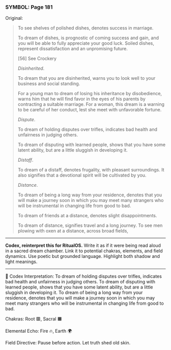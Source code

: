 ### SYMBOL: Page 181

Original:
> To see shelves of polished dishes, denotes success in marriage.
> 
> 
> To dream of dishes, is prognostic of coming success and gain,
> and you will be able to fully appreciate your good luck.
> Soiled dishes, represent dissatisfaction and an unpromising future.
> 
> 
> [56] See Crockery
> 
> 
> _Disinherited_.
> 
> 
> To dream that you are disinherited, warns you to look well to your business
> and social standing.
> 
> 
> For a young man to dream of losing his inheritance by disobedience,
> warns him that he will find favor in the eyes of his parents by contracting
> a suitable marriage. For a woman, this dream is a warning to be careful
> of her conduct, lest she meet with unfavorable fortune.
> 
> 
> _Dispute_.
> 
> 
> To dream of holding disputes over trifles, indicates bad health
> and unfairness in judging others.
> 
> 
> To dream of disputing with learned people, shows that you have some
> latent ability, but are a little sluggish in developing it.
> 
> 
> _Distaff_.
> 
> 
> To dream of a distaff, denotes frugality, with pleasant surroundings.
> It also signifies that a devotional spirit will be cultivated by you.
> 
> 
> _Distance_.
> 
> 
> To dream of being a long way from your residence, denotes that you will make
> a journey soon in which you may meet many strangers who will be instrumental
> in changing life from good to bad.
> 
> 
> To dream of friends at a distance, denotes slight disappointments.
> 
> 
> To dream of distance, signifies travel and a long journey.
> To see men plowing with oxen at a distance, across broad fields,

---

**Codex, reinterpret this for RitualOS.**
Write it as if it were being read aloud in a sacred dream chamber.
Link it to potential chakras, elements, and field dynamics.
Use poetic but grounded language.
Highlight both shadow and light meanings.

---

🔁 Codex Interpretation:
To dream of holding disputes over trifles, indicates bad health and unfairness in judging others. To dream of disputing with learned people, shows that you have some latent ability, but are a little sluggish in developing it. To dream of being a long way from your residence, denotes that you will make a journey soon in which you may meet many strangers who will be instrumental in changing life from good to bad.

Chakras: Root 🟥, Sacral 🟧

Elemental Echo: Fire 🔥, Earth 🌍

Field Directive: Pause before action. Let truth shed old skin.
